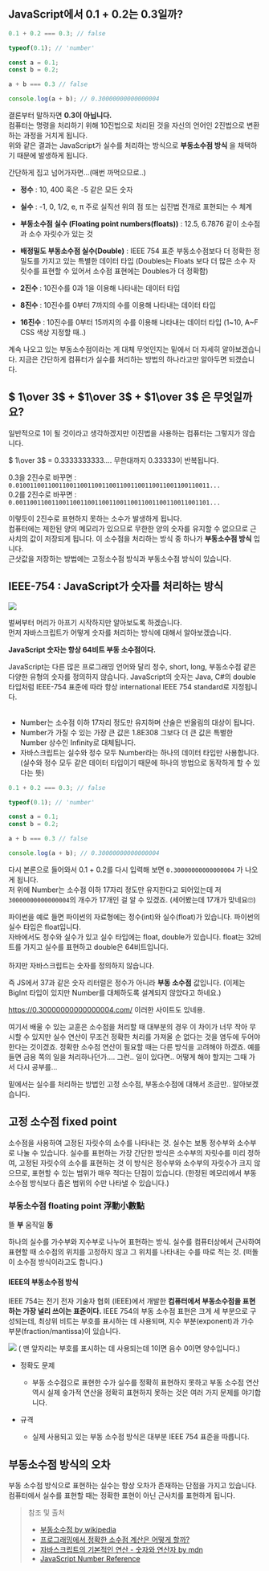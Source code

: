 ## JavaScript에서 0.1 + 0.2는 0.3일까?

```js
0.1 + 0.2 === 0.3; // false

typeof(0.1); // 'number'

const a = 0.1;
const b = 0.2;

a + b === 0.3 // false

console.log(a + b); // 0.30000000000000004
```
결론부터 말하자면 __0.3이 아닙니다.__  
컴퓨터는 명령을 처리하기 위해 10진법으로 처리된 것을 자신의 언어인 2진법으로 변환하는 과정을 거치게 됩니다.  
위와 같은 결과는 JavaScript가 실수를 처리하는 방식으로 __부동소수점 방식__ 을 채택하기 때문에 발생하게 됩니다.
  
간단하게 집고 넘어가자면...(매번 까먹으므로..)
- __정수__ : 10, 400 혹은 -5 같은 모든 숫자  
- __실수__ : -1, 0, 1/2,  e, π 주로 실직선 위의 점 또는 십진법 전개로 표현되는 수 체계 
- __부동소수점 실수 (Floating point numbers(floats))__ : 12.5, 6.7876 같이 소수점과 소수 자릿수가 있는 것  
- __배정밀도 부동소수점 실수(Double)__ : IEEE 754 표준 부동소수점보다 더 정확한 정밀도를 가지고 있는 특별한 데이터 타입
(Doubles는 Floats 보다 더 많은 소수 자릿수를 표현할 수 있어서 소수점 표현에는 Doubles가 더 정확함)

- __2진수__ : 10진수를 0과 1을 이용해 나타내는 데이터 타입
- __8진수__ : 10진수를 0부터 7까지의 수를 이용해 나타내는 데이터 타입
- __16진수__ : 10진수를 0부터 15까지의 수를 이용해 나타내는 데이터 타입 (1~10, A~F CSS 색상 지정할 때..)


계속 나오고 있는 부동소수점이라는 게 대체 무엇인지는 밑에서 더 자세히 알아보겠습니다. 지금은 간단하게 컴퓨터가 실수를 처리하는 방법의 하나라고만 알아두면 되겠습니다.


## $ 1\over 3$ + $1\over 3$ + $1\over 3$  은 무엇일까요? 

일반적으로 1이 될 것이라고 생각하겠지만 이진법을 사용하는 컴퓨터는 그렇지가 않습니다.

$ 1\over 3$ = 0.3333333333.... 무한대까지 0.33333이 반복됩니다.


0.3을 2진수로 바꾸면 : `0.010011001100110011001100110011001100110011001100110011...`  
0.2를 2진수로 바꾸면 : `0.001100110011001100110011001100110011001100110011001101...`  

이렇듯이 2진수로 표현하지 못하는 소수가 발생하게 됩니다.  
컴퓨터에는 제한된 양의 메모리가 있으므로 무한한 양의 숫자를 유지할 수 없으므로 근사치의 값이 저장되게 됩니다. 이 소수점을 처리하는 방식 중 하나가 __부동소수점 방식__ 입니다.  
근삿값을 저장하는 방법에는 고정소수점 방식과 부동소수점 방식이 있습니다.







## IEEE-754 : JavaScript가 숫자를 처리하는 방식


<img src="https://media4.giphy.com/media/WRQBXSCnEFJIuxktnw/giphy.gif?cid=790b7611dba86eba46419305033df80ca327b0d1889a37b0&rid=giphy.gif&ct=g">  

벌써부터 머리가 아프기 시작하지만 알아보도록 하겠습니다.  
먼저 자바스크립트가 어떻게 숫자를 처리하는 방식에 대해서 알아보겠습니다.  

__JavaScript 숫자는 항상 64비트 부동 소수점이다.__ 

JavaScript는 다른 많은 프로그래밍 언어와 달리 정수, short, long, 부동소수점 같은 다양한 유형의 숫자를 정의하지 않습니다.
JavaScript의 숫자는 Java, C#의 double 타입처럼 IEEE-754 표준에 따라 항상 international IEEE 754 standard로 지정됩니다.
<br><br>

- Number는 소수점 이하 17자리 정도만 유지하며 산술은 반올림의 대상이 됩니다.
- Number가 가질 수 있는 가장 큰 값은 1.8E308 그보다 더 큰 값은 특별한 Number 상수인 Infinity로 대체됩니다.
- 자바스크립트는 실수와 정수 모두 Number라는 하나의 데이터 타입만 사용합니다. (실수와 정수 모두 같은 데이터 타입이기 때문에 하나의 방법으로 동작하게 할 수 있다는 뜻)


```js
0.1 + 0.2 === 0.3; // false

typeof(0.1); // 'number'

const a = 0.1;
const b = 0.2;

a + b === 0.3 // false

console.log(a + b); // 0.30000000000000004
```
다시 본론으로 들어와서 0.1 + 0.2를 다시 입력해 보면 `0.30000000000000004` 가 나오게 됩니다.  
저 위에 Number는 소수점 이하 17자리 정도만 유지한다고 되어있는데 저 `30000000000000004`의 개수가 17개인 걸 알 수 있겠죠. (세어봤는데 17개가 맞네요🙄)  
  
파이썬을 예로 들면 파이썬의 자료형에는 정수(int)와 실수(float)가 있습니다. 파이썬의 실수 타입은 float입니다.  
자바에서도 정수와 실수가 있고 실수 타입에는 float, double가 있습니다. float는 32비트를 가지고 실수를 표현하고 double은 64비트입니다.  
<br>
하지만 자바스크립트는 숫자를 정의하지 않습니다.  

즉 JS에서 37과 같은 숫자 리터럴은 정수가 아니라 __부동 소수점__ 값입니다. (이제는 BigInt 타입이 있지만 Number를 대체하도록 설계되지 않았다고 하네요.)


<https://0.30000000000000004.com/> 이러한 사이트도 있네용.

여기서 배울 수 있는 교훈은 
소수점을 처리할 때 대부분의 경우 이 차이가 너무 작아 무시할 수 있지만 실수 연산이 무조건 정확한 처리를 가져올 순 없다는 것을 염두에 두어야 한다는 것이겠죠.
정확한 소수점 연산이 필요할 때는 다른 방식을 고려해야 하겠죠. 예를 들면 금용 쪽의 일을 처리하나던가.... 그런.. 일이 있다면.. 어떻게 해야 할지는 그때 가서 다시 공부를... 

밑에서는 실수를 처리하는 방법인 고정 소수점, 부동소수점에 대해서 조금만.. 알아보겠습니다.

## 고정 소수점 fixed point
소수점을 사용하여 고정된 자릿수의 소수를 나타내는 것.
실수는 보통 정수부와 소수부로 나눌 수 있습니다. 실수를 표현하는 가장 간단한 방식은 소수부의 자릿수를 미리 정하여, 고정된 자릿수의 소수를 표현하는 것
이 방식은 정수부와 소수부의 자릿수가 크지 않으므로, 표현할 수 있는 범위가 매우 적다는 단점이 있습니다. (한정된 메모리에서 부동소수점 방식보다 좁은 범위의 수만 나타낼 수 있습니다.)


### 부동소수점 floating point 浮動小數點
뜰 __부__
움직일 __동__

하나의 실수를 가수부와 지수부로 나누어 표현하는 방식.
실수를 컴퓨터상에서 근사하여 표현할 때 소수점의 위치를 고정하지 않고 그 위치를 나타내는 수를 따로 적는 것. (떠돌이 소수점 방식이라고도 합니다.)

#### IEEE의 부동소수점 방식
IEEE 754는 전기 전자 기술자 협회 (IEEE)에서 개발한 __컴퓨터에서 부동소수점을 표현하는 가장 널리 쓰이는 표준이다.__
IEEE 754의 부동 소수점 표현은 크게 세 부분으로 구성되는데, 최상위 비트는 부호를 표시하는 데 사용되며, 지수 부분(exponent)과 가수 부분(fraction/mantissa)이 있습니다.

<a href = "https://commons.wikimedia.org/wiki/File:General_floating_point_ko.svg" target = "_blank">
<img src = "https://upload.wikimedia.org/wikipedia/commons/thumb/8/88/General_floating_point_ko.svg/750px-General_floating_point_ko.svg.png?20130725074047"></a>
( 맨 앞자리는 부호를 표시하는 데 사용되는데 1이면 음수 0이면 양수입니다.)

- 정확도 문제
  - 부동 소수점으로 표현한 수가 실수를 정확히 표현하지 못하고 부동 소수점 연산 역시 실제 숳가적 연산을 정확히 표현하지 못하는 것은 여러 가지 문제를 야기합니다.

- 규격
  - 실제 사용되고 있는 부동 소수점 방식은 대부분 IEEE 754 표준을 따릅니다.


## 부동소수점 방식의 오차
부동 소수점 방식으로 표현하는 실수는 항상 오차가 존재하는 단점을 가지고 있습니다. 컴퓨터에서 실수를 표현할 때는 정확한 표현이 아닌 근사치를 표현하게 됩니다.



> 참조 및 출처
> - [부동소수점 by wikipedia](https://ko.wikipedia.org/wiki/%EB%B6%80%EB%8F%99%EC%86%8C%EC%88%98%EC%A0%90#IEEE%EC%9D%98_%EB%B6%80%EB%8F%99%EC%86%8C%EC%88%98%EC%A0%90_%EB%B0%A9%EC%8B%9D)
> - [프로그래밍에서 정확한 소수점 계산은 어떻게 할까?](https://medium.com/@pranne1224/%ED%94%84%EB%A1%9C%EA%B7%B8%EB%9E%98%EB%B0%8D%EC%97%90%EC%84%9C-%EC%A0%95%ED%99%95%ED%95%9C-%EC%86%8C%EC%88%98%EC%A0%90-%EA%B3%84%EC%82%B0%EC%9D%80-%EC%96%B4%EB%96%BB%EA%B2%8C-%ED%95%A0%EA%B9%8C-2a61fa60e002)
> - [자바스크립트의 기본적인 연산 - 숫자와 연산자 by mdn](https://developer.mozilla.org/ko/docs/Learn/JavaScript/First_steps/Math)
> - [JavaScript Number Reference](https://www.w3schools.com/jsref/jsref_obj_number.asp)
